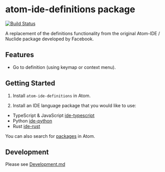 # atom-ide-definitions package

[![Build Status](https://api.travis-ci.org/atom-ide-community/atom-ide-definitions.png)](https://travis-ci.org/atom-ide-community/atom-ide-definitions)

A replacement of the definitions functionality from the original Atom-IDE / Nuclide package developed by Facebook.

## Features

* Go to definition (using keymap or context menu).

## Getting Started

1. Install `atom-ide-definitions` in Atom.

2. Install an IDE language package that you would like to use:
  * TypeScript & JavaScript [ide-typescript](https://atom.io/packages/ide-typescript)
  * Python [ide-python](https://atom.io/packages/ide-python)
  * Rust [ide-rust](hhttps://atom.io/packages/ide-rust)

  You can also search for [packages](https://atom.io/packages/search?q=IDE) in Atom.

## Development

Please see [Development.md](./Development.md)
